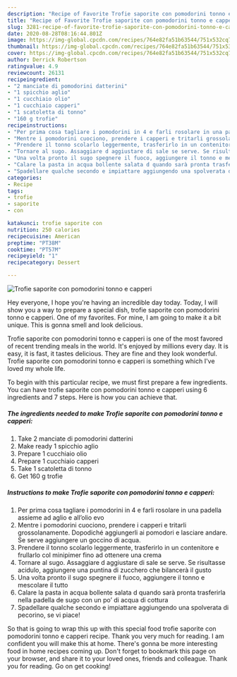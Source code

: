 ```yaml
---
description: "Recipe of Favorite Trofie saporite con pomodorini tonno e capperi"
title: "Recipe of Favorite Trofie saporite con pomodorini tonno e capperi"
slug: 3281-recipe-of-favorite-trofie-saporite-con-pomodorini-tonno-e-capperi
date: 2020-08-28T08:16:44.801Z
image: https://img-global.cpcdn.com/recipes/764e82fa51b63544/751x532cq70/trofie-saporite-con-pomodorini-tonno-e-capperi-recipe-main-photo.jpg
thumbnail: https://img-global.cpcdn.com/recipes/764e82fa51b63544/751x532cq70/trofie-saporite-con-pomodorini-tonno-e-capperi-recipe-main-photo.jpg
cover: https://img-global.cpcdn.com/recipes/764e82fa51b63544/751x532cq70/trofie-saporite-con-pomodorini-tonno-e-capperi-recipe-main-photo.jpg
author: Derrick Robertson
ratingvalue: 4.9
reviewcount: 26131
recipeingredient:
- "2 manciate di pomodorini datterini"
- "1 spicchio aglio"
- "1 cucchiaio olio"
- "1 cucchiaio capperi"
- "1 scatoletta di tonno"
- "160 g trofie"
recipeinstructions:
- "Per prima cosa tagliare i pomodorini in 4 e farli rosolare in una padella assieme ad aglio e all’olio evo"
- "Mentre i pomodorini cuociono, prendere i capperi e tritarli grossolanamente. Dopodiché aggiungerli ai pomodori e lasciare andare. Se serve aggiungere un goccino di acqua."
- "Prendere il tonno scolarlo leggermente, trasferirlo in un contenitore e frullarlo col minipimer fino ad ottenere una crema"
- "Tornare al sugo. Assaggiare d aggiustare di sale se serve. Se risultasse acidulo, aggiungere una puntina di zucchero che bilancerà il gusto"
- "Una volta pronto il sugo spegnere il fuoco, aggiungere il tonno e mescolare il tutto"
- "Calare la pasta in acqua bollente salata d quando sarà pronta trasferirla nella padella de sugo con un po’ di acqua di cottura"
- "Spadellare qualche secondo e impiattare aggiungendo una spolverata di pecorino, se vi piace!"
categories:
- Recipe
tags:
- trofie
- saporite
- con

katakunci: trofie saporite con 
nutrition: 250 calories
recipecuisine: American
preptime: "PT38M"
cooktime: "PT57M"
recipeyield: "1"
recipecategory: Dessert

---
```



![Trofie saporite con pomodorini tonno e capperi](https://img-global.cpcdn.com/recipes/764e82fa51b63544/751x532cq70/trofie-saporite-con-pomodorini-tonno-e-capperi-recipe-main-photo.jpg)

Hey everyone, I hope you're having an incredible day today. Today, I will show you a way to prepare a special dish, trofie saporite con pomodorini tonno e capperi. One of my favorites. For mine, I am going to make it a bit unique. This is gonna smell and look delicious.



Trofie saporite con pomodorini tonno e capperi is one of the most favored of recent trending meals in the world. It's enjoyed by millions every day. It is easy, it is fast, it tastes delicious. They are fine and they look wonderful. Trofie saporite con pomodorini tonno e capperi is something which I've loved my whole life.


To begin with this particular recipe, we must first prepare a few ingredients. You can have trofie saporite con pomodorini tonno e capperi using 6 ingredients and 7 steps. Here is how you can achieve that.

<!--inarticleads1-->

##### The ingredients needed to make Trofie saporite con pomodorini tonno e capperi:

1. Take 2 manciate di pomodorini datterini
1. Make ready 1 spicchio aglio
1. Prepare 1 cucchiaio olio
1. Prepare 1 cucchiaio capperi
1. Take 1 scatoletta di tonno
1. Get 160 g trofie




<!--inarticleads2-->

##### Instructions to make Trofie saporite con pomodorini tonno e capperi:

1. Per prima cosa tagliare i pomodorini in 4 e farli rosolare in una padella assieme ad aglio e all’olio evo
1. Mentre i pomodorini cuociono, prendere i capperi e tritarli grossolanamente. Dopodiché aggiungerli ai pomodori e lasciare andare. Se serve aggiungere un goccino di acqua.
1. Prendere il tonno scolarlo leggermente, trasferirlo in un contenitore e frullarlo col minipimer fino ad ottenere una crema
1. Tornare al sugo. Assaggiare d aggiustare di sale se serve. Se risultasse acidulo, aggiungere una puntina di zucchero che bilancerà il gusto
1. Una volta pronto il sugo spegnere il fuoco, aggiungere il tonno e mescolare il tutto
1. Calare la pasta in acqua bollente salata d quando sarà pronta trasferirla nella padella de sugo con un po’ di acqua di cottura
1. Spadellare qualche secondo e impiattare aggiungendo una spolverata di pecorino, se vi piace!




So that is going to wrap this up with this special food trofie saporite con pomodorini tonno e capperi recipe. Thank you very much for reading. I am confident you will make this at home. There's gonna be more interesting food in home recipes coming up. Don't forget to bookmark this page on your browser, and share it to your loved ones, friends and colleague. Thank you for reading. Go on get cooking!
